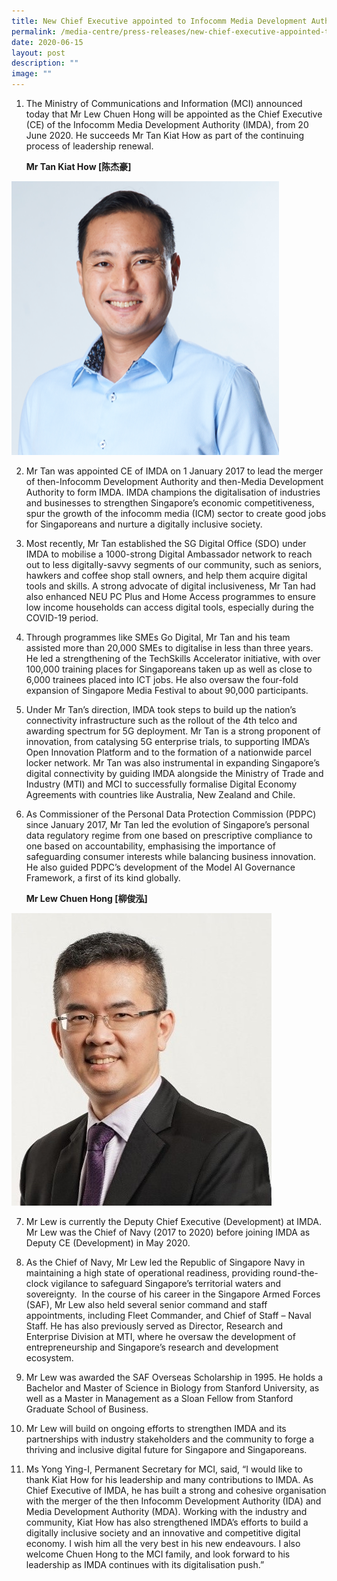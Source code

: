 ```yaml
---
title: New Chief Executive appointed to Infocomm Media Development Authority
permalink: /media-centre/press-releases/new-chief-executive-appointed-to-infocomm-media-development-authority/
date: 2020-06-15
layout: post
description: ""
image: ""
---
```

1. The Ministry of Communications and Information (MCI) announced today that Mr Lew Chuen Hong will be appointed as the Chief Executive (CE) of the Infocomm Media Development Authority (IMDA), from 20 June 2020. He succeeds Mr Tan Kiat How as part of the continuing process of leadership renewal.  

    **Mr Tan Kiat How [陈杰豪]**
<img style="height:438px; width:428px;" src="/images/Press%20Releases%202020/mr%20tan%20kiat%20how.png">

2. Mr Tan was appointed CE of IMDA on 1 January 2017 to lead the merger of then-Infocomm Development Authority and then-Media Development Authority to form IMDA. IMDA champions the digitalisation of industries and businesses to strengthen Singapore’s economic competitiveness, spur the growth of the infocomm media (ICM) sector to create good jobs for Singaporeans and nurture a digitally inclusive society.  
  
3. Most recently, Mr Tan established the SG Digital Office (SDO) under IMDA to mobilise a 1000-strong Digital Ambassador network to reach out to less digitally-savvy segments of our community, such as seniors, hawkers and coffee shop stall owners, and help them acquire digital tools and skills. A strong advocate of digital inclusiveness, Mr Tan had also enhanced NEU PC Plus and Home Access programmes to ensure low income households can access digital tools, especially during the COVID-19 period.  
  
4. Through programmes like SMEs Go Digital, Mr Tan and his team assisted more than 20,000 SMEs to digitalise in less than three years. He led a strengthening of the TechSkills Accelerator initiative, with over 100,000 training places for Singaporeans taken up as well as close to 6,000 trainees placed into ICT jobs. He also oversaw the four-fold expansion of Singapore Media Festival to about 90,000 participants.  
  
5. Under Mr Tan’s direction, IMDA took steps to build up the nation’s connectivity infrastructure such as the rollout of the 4th telco and awarding spectrum for 5G deployment. Mr Tan is a strong proponent of innovation, from catalysing 5G enterprise trials, to supporting IMDA’s Open Innovation Platform and to the formation of a nationwide parcel locker network. Mr Tan was also instrumental in expanding Singapore’s digital connectivity by guiding IMDA alongside the Ministry of Trade and Industry (MTI) and MCI to successfully formalise Digital Economy Agreements with countries like Australia, New Zealand and Chile.  
  
6. As Commissioner of the Personal Data Protection Commission (PDPC) since January 2017, Mr Tan led the evolution of Singapore’s personal data regulatory regime from one based on prescriptive compliance to one based on accountability, emphasising the importance of safeguarding consumer interests while balancing business innovation. He also guided PDPC’s development of the Model AI Governance Framework, a first of its kind globally.&nbsp;&nbsp;  
  
    **Mr Lew Chuen Hong [柳俊泓]**
<img style="height:468px; width:416px;" src="/images/Press%20Releases%202020/mr%20lew%20chuen%20hong.jpg">

7. Mr Lew is currently the Deputy Chief Executive (Development) at IMDA. Mr Lew was the Chief of Navy (2017 to 2020) before joining IMDA as Deputy CE (Development) in May 2020.&nbsp;  

8. As the Chief of Navy, Mr Lew led the Republic of Singapore Navy in maintaining a high state of operational readiness, providing round-the-clock vigilance to safeguard Singapore’s territorial waters and sovereignty.&nbsp; In the course of his career in the Singapore Armed Forces (SAF), Mr Lew also held several senior command and staff appointments, including Fleet Commander, and Chief of Staff – Naval Staff. He has also previously served as Director, Research and Enterprise Division at MTI, where he oversaw the development of entrepreneurship and Singapore’s research and development ecosystem.  
  
9. Mr Lew was awarded the SAF Overseas Scholarship in 1995. He holds a Bachelor and Master of Science in Biology from Stanford University, as well as a Master in Management as a Sloan Fellow from Stanford Graduate School of Business.  
  
10. Mr Lew will build on ongoing efforts to strengthen IMDA and its partnerships with industry stakeholders and the community to forge a thriving and inclusive digital future for Singapore and Singaporeans.  
  
11. Ms Yong Ying-I, Permanent Secretary for MCI, said, “I would like to thank Kiat How for his leadership and many contributions to IMDA. As Chief Executive of IMDA, he has built a strong and cohesive organisation with the merger of the then Infocomm Development Authority (IDA) and Media Development Authority (MDA). Working with the industry and community, Kiat How has also strengthened IMDA’s efforts to build a digitally inclusive society and an innovative and competitive digital economy. I wish him all the very best in his new endeavours. I also welcome Chuen Hong to the MCI family, and look forward to his leadership as IMDA continues with its digitalisation push.”